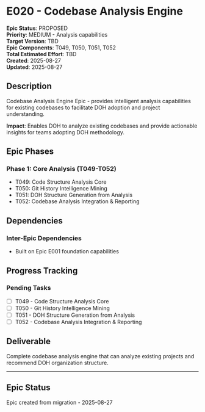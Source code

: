 # E020 - Codebase Analysis Engine

**Epic Status**: PROPOSED  
**Priority**: MEDIUM - Analysis capabilities  
**Target Version**: TBD  
**Epic Components**: T049, T050, T051, T052  
**Total Estimated Effort**: TBD  
**Created**: 2025-08-27  
**Updated**: 2025-08-27

## Description

Codebase Analysis Engine Epic - provides intelligent analysis capabilities for existing codebases to facilitate DOH
adoption and project understanding.

**Impact**: Enables DOH to analyze existing codebases and provide actionable insights for teams adopting DOH methodology.

## Epic Phases

### Phase 1: Core Analysis (T049-T052)

- T049: Code Structure Analysis Core
- T050: Git History Intelligence Mining  
- T051: DOH Structure Generation from Analysis
- T052: Codebase Analysis Integration & Reporting

## Dependencies

### Inter-Epic Dependencies

- Built on Epic E001 foundation capabilities

## Progress Tracking

### Pending Tasks

- [ ] T049 - Code Structure Analysis Core
- [ ] T050 - Git History Intelligence Mining
- [ ] T051 - DOH Structure Generation from Analysis
- [ ] T052 - Codebase Analysis Integration & Reporting

## Deliverable

Complete codebase analysis engine that can analyze existing projects and recommend DOH organization structure.

---

## Epic Status

Epic created from migration - 2025-08-27
